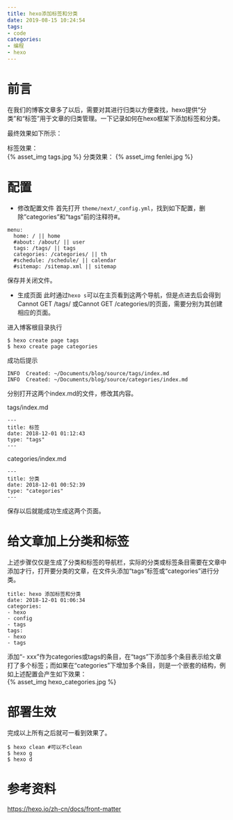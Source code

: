 ```yaml
---
title: hexo添加标签和分类
date: 2019-08-15 10:24:54
tags:
- code
categories:
- 编程
- hexo
---
```

# 前言
在我们的博客文章多了以后，需要对其进行归类以方便查找，hexo提供“分类”和“标签”用于文章的归类管理。一下记录如何在hexo框架下添加标签和分类。  
<!--more-->
最终效果如下所示：  

标签效果：  
{% asset_img tags.jpg  %} 
分类效果： 
{% asset_img fenlei.jpg  %} 

# 配置
* 修改配置文件
首先打开 `theme/next/_config.yml`，找到如下配置，删除”categories”和“tags”前的注释符#。
```
menu:
  home: / || home
  #about: /about/ || user
  tags: /tags/ || tags
  categories: /categories/ || th
  #schedule: /schedule/ || calendar
  #sitemap: /sitemap.xml || sitemap
```
保存并关闭文件。
* 生成页面
此时通过`hexo s`可以在主页看到这两个导航，但是点进去后会得到 Cannot GET /tags/ 或Cannot GET /categories/的页面，需要分别为其创建相应的页面。  

进入博客根目录执行
```
$ hexo create page tags
$ hexo create page categories
```
成功后提示
```
INFO  Created: ~/Documents/blog/source/tags/index.md
INFO  Created: ~/Documents/blog/source/categories/index.md
```
分别打开这两个index.md的文件，修改其内容。

tags/index.md  
```
---
title: 标签
date: 2018-12-01 01:12:43
type: "tags"
---
```
categories/index.md  
```
---
title: 分类
date: 2018-12-01 00:52:39
type: "categories"
---
```
保存以后就能成功生成这两个页面。
# 给文章加上分类和标签
上述步骤仅仅是生成了分类和标签的导航栏，实际的分类或标签条目需要在文章中添加才行，打开要分类的文章，在文件头添加“tags”标签或“categories”进行分类。
```  
title: hexo 添加标签和分类 
date: 2018-12-01 01:06:34
categories: 
- hexo
- config
- tags
tags:
- hexo
- tags
```
添加“- xxx”作为categories或tags的条目，在“tags”下添加多个条目表示给文章打了多个标签；而如果在“categories”下增加多个条目，则是一个嵌套的结构，例如上述配置会产生如下效果：  
{% asset_img hexo_categories.jpg  %}

# 部署生效
完成以上所有之后就可一看到效果了。  
```
$ hexo clean #可以不clean
$ hexo g
$ hexo d
```

# 参考资料
https://hexo.io/zh-cn/docs/front-matter